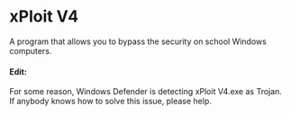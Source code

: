 <h1>xPloit V4</h1>
<p>A program that allows you to bypass the security on school Windows computers.<p>

<h4>Edit:</h4>
<p>For some reason, Windows Defender is detecting xPloit V4.exe as Trojan.<br>
If anybody knows how to solve this issue, please help.</p>

